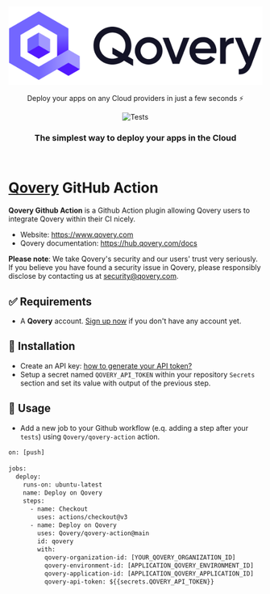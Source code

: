 <p align="center">
    <img src="https://raw.githubusercontent.com/Qovery/public-resources/master/qovery%20logo%20horizontal%20without%20margin.png" alt="Qovery logo" />
</p>

<p align="center">Deploy your apps on any Cloud providers in just a few seconds ⚡</p>

<p align="center">
<img src="https://github.com/Qovery/qovery-github-action/actions/workflows/test.yml/badge.svg?style=flat-square" alt="Tests">
</p>

<h3 align="center">The simplest way to deploy your apps in the Cloud</h3>

<br />

# [Qovery](https://www.qovery.com/) GitHub Action

**Qovery Github Action** is a Github Action plugin allowing Qovery users to integrate Qovery within their CI nicely.

- Website: https://www.qovery.com
- Qovery documentation: https://hub.qovery.com/docs

**Please note**: We take Qovery's security and our users' trust very seriously. If you believe you have found a security issue in Qovery, please responsibly disclose by contacting us at security@qovery.com.

## ✅ Requirements
- A **Qovery** account. [Sign up now](https://start.qovery.com/) if you don't have any account yet.

## 📖 Installation
- Create an API key: [how to generate your API token?](https://hub.qovery.com/docs/using-qovery/interface/cli/#generate-api-token)
- Setup a secret named `QOVERY_API_TOKEN` within your repository `Secrets` section and set its value with output of the previous step.

## 🔌 Usage
- Add a new job to your Github workflow (e.q. adding a step after your `tests`) using `Qovery/qovery-action` action.
```
on: [push]

jobs:
  deploy:
    runs-on: ubuntu-latest
    name: Deploy on Qovery
    steps:
      - name: Checkout
        uses: actions/checkout@v3
      - name: Deploy on Qovery
        uses: Qovery/qovery-action@main
        id: qovery
        with:
          qovery-organization-id: [YOUR_QOVERY_ORGANIZATION_ID]
          qovery-environment-id: [APPLICATION_QOVERY_ENVIRONMENT_ID]
          qovery-application-id: [APPLICATION_QOVERY_APPLICATION_ID]
          qovery-api-token: ${{secrets.QOVERY_API_TOKEN}}
```

